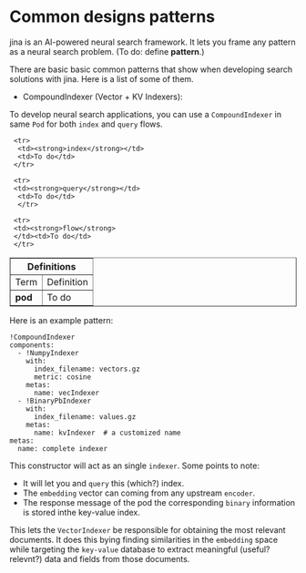 # Common designs patterns
jina is an AI-powered neural search framework. It lets you frame any pattern as a neural search problem. (To do:  define **pattern**.)

There are basic basic common patterns that show when developing search solutions with jina. Here is a list of some of them.


- CompoundIndexer (Vector + KV Indexers):

To develop neural search applications, you can use a `CompoundIndexer` in same `Pod` for both `index` and `query` flows.  

 
<table border="1">
  <tr>
    <th colspan="2">Definitions</th>
  </tr>
     <tr>
       <td>Term</td>
       <td>Definition</td>
     </tr>
     <tr>
       <td><strong>pod</strong></td>
       <td>To do</td>
      
     <tr>
      <td><strong>index</strong></td>
      <td>To do</td>
     </tr> 
     
     <tr>
     <td><strong>query</strong></td>
      <td>To do</td>
      </tr>  
     
     <tr>
     <td><strong>flow</strong>
     </td><td>To do</td>
     </tr> 
</table>
 

Here is an example pattern:

```
!CompoundIndexer
components:
  - !NumpyIndexer
    with:
      index_filename: vectors.gz
      metric: cosine
    metas:
      name: vecIndexer
  - !BinaryPbIndexer
    with:
      index_filename: values.gz
    metas:
      name: kvIndexer  # a customized name
metas:
  name: complete indexer
```
 

This constructor will act as an single `indexer`. Some points to note:

* It will let you and `query` this (which?) index.  
* The `embedding` vector can coming from any upstream `encoder`.
* The response message of the pod the corresponding `binary` information is stored inthe key-value index. 

This lets the `VectorIndexer` be responsible for obtaining the most relevant documents.  It does this bying finding similarities in the `embedding` space while targeting the `key-value` database to extract meaningful (useful?  relevnt?) data and fields from those documents.

